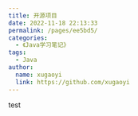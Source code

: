 ```yaml
---
title: 开源项目
date: 2022-11-18 22:13:33
permalink: /pages/ee5bd5/
categories:
  - 《Java学习笔记》
tags:
  - Java
author: 
  name: xugaoyi
  link: https://github.com/xugaoyi
---
```


test